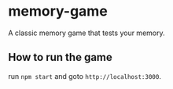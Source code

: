 # memory-game

A classic memory game that tests your memory.

## How to run the game

run `npm start` and goto `http://localhost:3000`.
